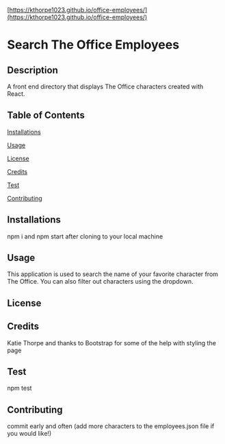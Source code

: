 
 [https://kthorpe1023.github.io/office-employees/](https://kthorpe1023.github.io/office-employees/)
# Search The Office Employees
## Description

A front end directory that displays The Office characters created with React.

## Table of Contents

[Installations](#Installations)

[Usage](#Usage)

[License](#License)

[Credits](#Credits)

[Test](#Test)

[Contributing](#Contributing)

## Installations

npm i and npm start after cloning to your local machine
## Usage

This application is used to search the name of your favorite character from The Office. You can also filter out characters using the dropdown.
## License

## Credits

Katie Thorpe and thanks to Bootstrap for some of the help with styling the page
## Test

npm test
## Contributing

commit early and often (add more characters to the employees.json file if you would like!)
